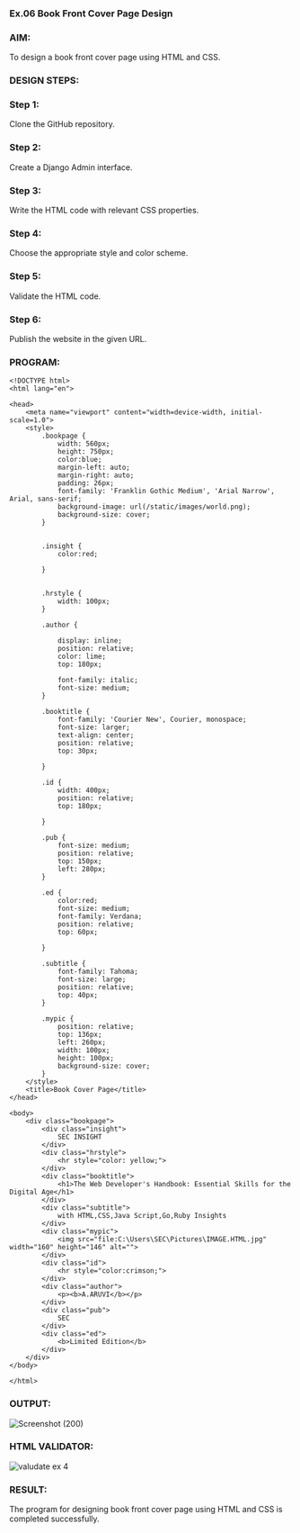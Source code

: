 ### Ex.06 Book Front Cover Page Design

### AIM:

To design a book front cover page using HTML and CSS.

### DESIGN STEPS:

### Step 1:

Clone the GitHub repository.

### Step 2:

Create a Django Admin interface.

### Step 3:

Write the HTML code with relevant CSS properties.

### Step 4:

Choose the appropriate style and color scheme.

### Step 5:

Validate the HTML code.

### Step 6:

Publish the website in the given URL.

### PROGRAM:
```
<!DOCTYPE html>
<html lang="en">

<head>
    <meta name="viewport" content="width=device-width, initial-scale=1.0">
    <style>
        .bookpage {
            width: 560px;
            height: 750px;
            color:blue;
            margin-left: auto;
            margin-right: auto;
            padding: 26px;
            font-family: 'Franklin Gothic Medium', 'Arial Narrow', Arial, sans-serif;
            background-image: url(/static/images/world.png);
            background-size: cover;
        }


        .insight {
            color:red;

        }


        .hrstyle {
            width: 100px;
        }

        .author {

            display: inline;
            position: relative;
            color: lime;
            top: 180px;

            font-family: italic;
            font-size: medium;
        }

        .booktitle {
            font-family: 'Courier New', Courier, monospace;
            font-size: larger;
            text-align: center;
            position: relative;
            top: 30px;

        }

        .id {
            width: 400px;
            position: relative;
            top: 180px;

        }

        .pub {
            font-size: medium;
            position: relative;
            top: 150px;
            left: 280px;
        }

        .ed {
            color:red;
            font-size: medium;
            font-family: Verdana;
            position: relative;
            top: 60px;

        }

        .subtitle {
            font-family: Tahoma;
            font-size: large;
            position: relative;
            top: 40px;
        }

        .mypic {
            position: relative;
            top: 136px;
            left: 260px;
            width: 100px;
            height: 100px;
            background-size: cover;
        }
    </style>
    <title>Book Cover Page</title>
</head>

<body>
    <div class="bookpage">
        <div class="insight">
            SEC INSIGHT
        </div>
        <div class="hrstyle">
            <hr style="color: yellow;">
        </div>
        <div class="booktitle">
            <h1>The Web Developer's Handbook: Essential Skills for the Digital Age</h1>
        </div>
        <div class="subtitle">
            with HTML,CSS,Java Script,Go,Ruby Insights
        </div>
        <div class="mypic">
            <img src="file:C:\Users\SEC\Pictures\IMAGE.HTML.jpg" width="160" height="146" alt="">
        </div>
        <div class="id">
            <hr style="color:crimson;">
        </div>
        <div class="author">
            <p><b>A.ARUVI</b></p>
        </div>
        <div class="pub"> 
            SEC         
        </div>
        <div class="ed">
            <b>Limited Edition</b>
        </div>
    </div>
</body>

</html>
```

### OUTPUT:

![Screenshot (200)](https://github.com/Anandanaruvi/mathserver/assets/120443233/71c6201b-e8d7-41e1-8712-a15e60cdb53c)

### HTML VALIDATOR:

![valudate ex 4](https://github.com/Anandanaruvi/cover/assets/120443233/5105d7e8-720d-4955-a0d0-91370f7e1338)

### RESULT:

The program for designing book front cover page using HTML and CSS is completed successfully.
